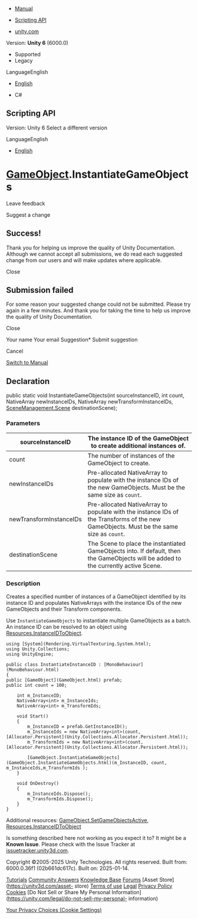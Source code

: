[ ]()

  * [Manual](../Manual/index.html)
  * [Scripting API](../ScriptReference/index.html)

  * [unity.com](https://unity.com/)

Version: **Unity 6** (6000.0)

  * Supported
  * Legacy

LanguageEnglish

  * [English]()

  * C#

[ ](https://docs.unity3d.com)

## Scripting API

Version: Unity 6 Select a different version

LanguageEnglish

  * [English]()

#  [GameObject](GameObject.html).InstantiateGameObjects

Leave feedback

Suggest a change

## Success!

Thank you for helping us improve the quality of Unity Documentation. Although
we cannot accept all submissions, we do read each suggested change from our
users and will make updates where applicable.

Close

## Submission failed

For some reason your suggested change could not be submitted. Please <a>try
again</a> in a few minutes. And thank you for taking the time to help us
improve the quality of Unity Documentation.

Close

Your name Your email Suggestion* Submit suggestion

Cancel

[Switch to Manual](../Manual/class-GameObject.html "Go to GameObject Component
in the Manual")

## Declaration

public static void InstantiateGameObjects(int sourceInstanceID, int count,
NativeArray<int> newInstanceIDs, NativeArray<int> newTransformInstanceIDs,
[SceneManagement.Scene](SceneManagement.Scene.html) destinationScene);

### Parameters

sourceInstanceID | The instance ID of the GameObject to create additional instances of.  
---|---  
count | The number of instances of the GameObject to create.  
newInstanceIDs | Pre-allocated NativeArray to populate with the instance IDs of the new GameObjects. Must be the same size as `count`.  
newTransformInstanceIDs | Pre-allocated NativeArray to populate with the instance IDs of the Transforms of the new GameObjects. Must be the same size as `count`.  
destinationScene | The Scene to place the instantiated GameObjects into. If default, then the GameObjects will be added to the currently active Scene.  
  
### Description

Creates a specified number of instances of a GameObject identified by its
instance ID and populates NativeArrays with the instance IDs of the new
GameObjects and their Transform components.

Use `InstantiateGameObjects` to instantiate multiple GameObjects as a batch.
An instance ID can be resolved to an object using
[Resources.InstanceIDToObject](Resources.InstanceIDToObject.html).

    
    
    using [System](Rendering.VirtualTexturing.System.html);
    using Unity.Collections;
    using UnityEngine;  
      
    public class InstantiateInstanceID : [MonoBehaviour](MonoBehaviour.html)
    {
    public [GameObject](GameObject.html) prefab;
    public int count = 100;  
      
        int m_InstanceID;
        NativeArray<int> m_InstanceIds;
        NativeArray<int> m_TransformIds;
        
        void Start()
        {
            m_InstanceID = prefab.GetInstanceID();
            m_InstanceIds = new NativeArray<int>(count, [Allocator.Persistent](Unity.Collections.Allocator.Persistent.html));
            m_TransformIds = new NativeArray<int>(count, [Allocator.Persistent](Unity.Collections.Allocator.Persistent.html));
            
            [GameObject.InstantiateGameObjects](GameObject.InstantiateGameObjects.html)(m_InstanceID, count, m_InstanceIds,m_TransformIds );
        }  
      
        void OnDestroy()
        {
            m_InstanceIds.Dispose();
            m_TransformIds.Dispose();
        }
    }
    

Additional resources:
[GameObject.SetGameObjectsActive](GameObject.SetGameObjectsActive.html),
[Resources.InstanceIDToObject](Resources.InstanceIDToObject.html)

Is something described here not working as you expect it to? It might be a
**Known Issue**. Please check with the Issue Tracker at
[issuetracker.unity3d.com](https://issuetracker.unity3d.com).

Copyright ©2005-2025 Unity Technologies. All rights reserved. Built from:
6000.0.36f1 (02b661dc617c). Built on: 2025-01-14.

[Tutorials](https://unity3d.com/learn) [Community
Answers](https://answers.unity3d.com) [Knowledge
Base](https://support.unity3d.com/hc/en-us)
[Forums](https://forum.unity3d.com) [Asset Store](https://unity3d.com/asset-
store) [Terms of use](https://docs.unity3d.com/Manual/TermsOfUse.html)
[Legal](https://unity.com/legal) [Privacy
Policy](https://unity.com/legal/privacy-policy)
[Cookies](https://unity.com/legal/cookie-policy) [Do Not Sell or Share My
Personal Information](https://unity.com/legal/do-not-sell-my-personal-
information)

[Your Privacy Choices (Cookie Settings)](javascript:void\(0\);)

